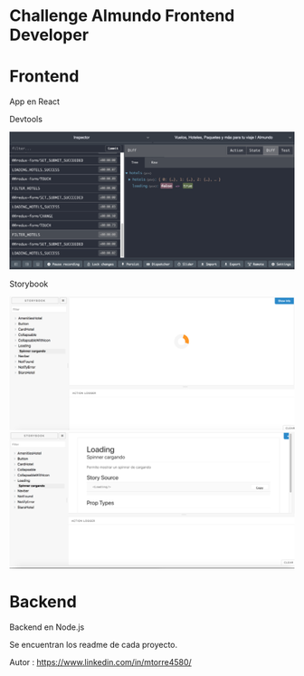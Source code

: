 # Challenge Almundo Frontend Developer

# Frontend

App en React

Devtools

<div style="text-align:center;margin:auto">
  <img src ="devtools.png" />
</div>

Storybook

<div style="text-align:center;margin:auto">
  <img src ="story_book_components.png" />
</div>

<div style="text-align:center;margin:auto">
  <img src ="story_book_detail_code.png" />
</div>

# Backend

Backend en Node.js

Se encuentran los readme de cada proyecto.

Autor : https://www.linkedin.com/in/mtorre4580/
